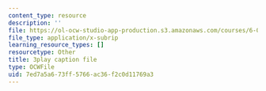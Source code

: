 ```yaml
---
content_type: resource
description: ''
file: https://ol-ocw-studio-app-production.s3.amazonaws.com/courses/6-0001-introduction-to-computer-science-and-programming-in-python-fall-2016/7ed7a5a673ff5766ac36f2c0d11769a3_FKp-6sojt9A.vtt
file_type: application/x-subrip
learning_resource_types: []
resourcetype: Other
title: 3play caption file
type: OCWFile
uid: 7ed7a5a6-73ff-5766-ac36-f2c0d11769a3
---
```

